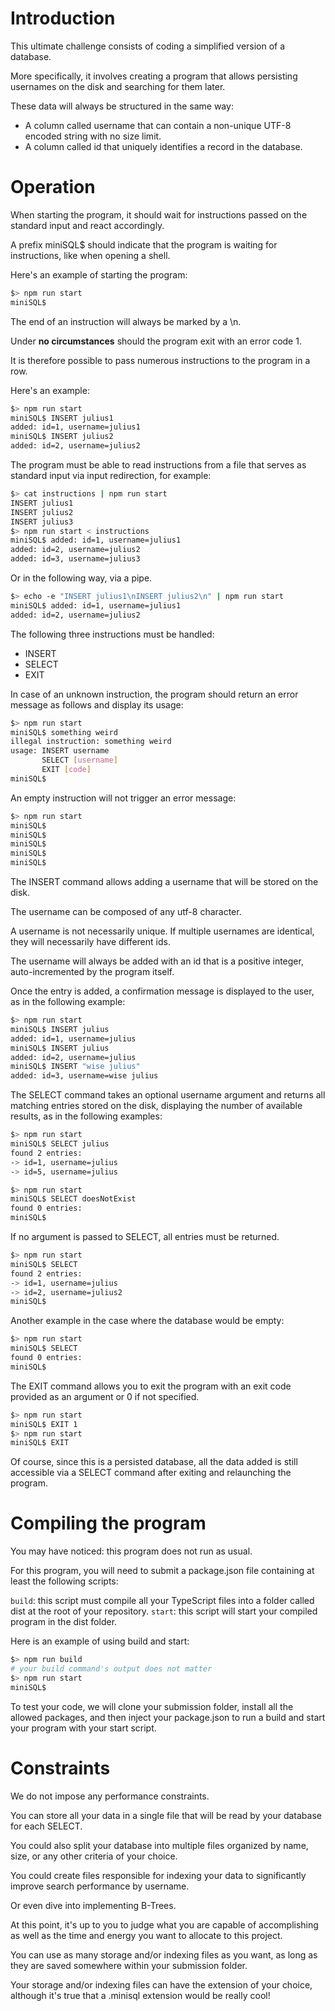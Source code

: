 # Introduction

This ultimate challenge consists of coding a simplified version of a database.

More specifically, it involves creating a program that allows persisting usernames on the disk and searching for them later.

These data will always be structured in the same way:

- A column called username that can contain a non-unique UTF-8 encoded string with no size limit.
- A column called id that uniquely identifies a record in the database.

# Operation

When starting the program, it should wait for instructions passed on the standard input and react accordingly.

A prefix miniSQL$ should indicate that the program is waiting for instructions, like when opening a shell.

Here's an example of starting the program:

```bash
$> npm run start
miniSQL$
```

The end of an instruction will always be marked by a \n.

Under **no circumstances** should the program exit with an error code 1.

It is therefore possible to pass numerous instructions to the program in a row.

Here's an example:

```bash
$> npm run start
miniSQL$ INSERT julius1
added: id=1, username=julius1
miniSQL$ INSERT julius2
added: id=2, username=julius2
```

The program must be able to read instructions from a file that serves as standard input via input redirection, for example:

```bash
$> cat instructions | npm run start
INSERT julius1
INSERT julius2
INSERT julius3
$> npm run start < instructions
miniSQL$ added: id=1, username=julius1
added: id=2, username=julius2
added: id=3, username=julius3
```

Or in the following way, via a pipe.

```bash
$> echo -e "INSERT julius1\nINSERT julius2\n" | npm run start
miniSQL$ added: id=1, username=julius1
added: id=2, username=julius2
```

The following three instructions must be handled:

- INSERT
- SELECT
- EXIT

In case of an unknown instruction, the program should return an error message as follows and display its usage:

```bash
$> npm run start
miniSQL$ something weird
illegal instruction: something weird
usage: INSERT username
       SELECT [username]
       EXIT [code]
miniSQL$
```

An empty instruction will not trigger an error message:

```bash
$> npm run start
miniSQL$
miniSQL$
miniSQL$
miniSQL$
miniSQL$
```

The INSERT command allows adding a username that will be stored on the disk.

The username can be composed of any utf-8 character.

A username is not necessarily unique. If multiple usernames are identical, they will necessarily have different ids.

The username will always be added with an id that is a positive integer, auto-incremented by the program itself.

Once the entry is added, a confirmation message is displayed to the user, as in the following example:

```bash
$> npm run start
miniSQL$ INSERT julius
added: id=1, username=julius
miniSQL$ INSERT julius
added: id=2, username=julius
miniSQL$ INSERT "wise julius"
added: id=3, username=wise julius
```

The SELECT command takes an optional username argument and returns all matching entries stored on the disk, displaying the number of available results, as in the following examples:

```bash
$> npm run start
miniSQL$ SELECT julius
found 2 entries:
-> id=1, username=julius
-> id=5, username=julius
```

```bash
$> npm run start
miniSQL$ SELECT doesNotExist
found 0 entries:
miniSQL$
```

If no argument is passed to SELECT, all entries must be returned.

```bash
$> npm run start
miniSQL$ SELECT
found 2 entries:
-> id=1, username=julius
-> id=2, username=julius2
miniSQL$
```

Another example in the case where the database would be empty:

```bash
$> npm run start
miniSQL$ SELECT
found 0 entries:
miniSQL$
```

The EXIT command allows you to exit the program with an exit code provided as an argument or 0 if not specified.

```bash
$> npm run start
miniSQL$ EXIT 1
$> npm run start
miniSQL$ EXIT
```

Of course, since this is a persisted database, all the data added is still accessible via a SELECT command after exiting and relaunching the program.

# Compiling the program

You may have noticed: this program does not run as usual.

For this program, you will need to submit a package.json file containing at least the following scripts:

`build`: this script must compile all your TypeScript files into a folder called dist at the root of your repository.
`start`: this script will start your compiled program in the dist folder.

Here is an example of using build and start:

```bash
$> npm run build
# your build command's output does not matter
$> npm run start
miniSQL$
```

To test your code, we will clone your submission folder, install all the allowed packages, and then inject your package.json to run a build and start your program with your start script.

# Constraints

We do not impose any performance constraints.

You can store all your data in a single file that will be read by your database for each SELECT.

You could also split your database into multiple files organized by name, size, or any other criteria of your choice.

You could create files responsible for indexing your data to significantly improve search performance by username.

Or even dive into implementing B-Trees.

At this point, it's up to you to judge what you are capable of accomplishing as well as the time and energy you want to allocate to this project.

You can use as many storage and/or indexing files as you want, as long as they are saved somewhere within your submission folder.

Your storage and/or indexing files can have the extension of your choice, although it's true that a .minisql extension would be really cool!
